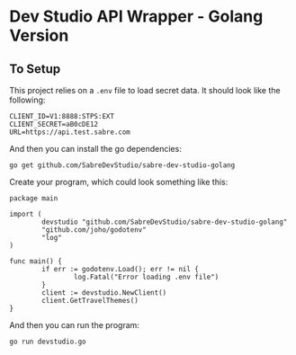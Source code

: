 # Dev Studio API Wrapper - Golang Version

## To Setup

This project relies on a `.env` file to load secret data.  It should look like the following:

    CLIENT_ID=V1:8888:STPS:EXT
    CLIENT_SECRET=aB0cDE12
    URL=https://api.test.sabre.com

And then you can install the go dependencies:

    go get github.com/SabreDevStudio/sabre-dev-studio-golang

Create your program, which could look something like this:

    package main
    
    import (
            devstudio "github.com/SabreDevStudio/sabre-dev-studio-golang"
            "github.com/joho/godotenv"
            "log"
    )
    
    func main() {
            if err := godotenv.Load(); err != nil {
                    log.Fatal("Error loading .env file")
            }
            client := devstudio.NewClient()
            client.GetTravelThemes()
    }

And then you can run the program:

    go run devstudio.go
